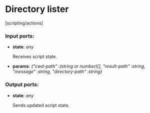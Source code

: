 # Directory lister

[scripting/actions]

### Input ports:

* __state__: _any_

    Receives script state.



* __params__: _{"cwd-path" :(string or number)[], "result-path" :string, "message" :string, "directory-path" :string}_



### Output ports:

* __state__: _any_

    Sends updated script state.



